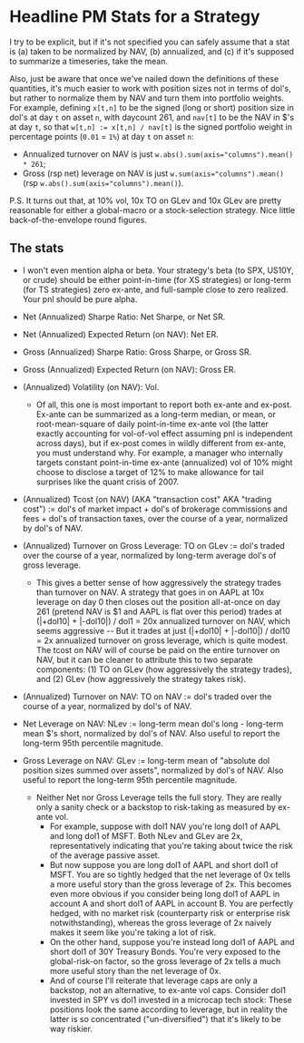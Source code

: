 # Headline PM Stats for a Strategy

I try to be explicit, but if it's not specified you can safely assume that a stat is
(a) taken to be normalized by NAV, (b) annualized, and (c) if it's supposed to summarize a timeseries, take the mean.

Also, just be aware that once we've nailed down the definitions of these quantities,
it's much easier to work with position sizes not in terms of dol's,
but rather to normalize them by NAV and turn them into portfolio weights.
For example, defining `x[t,n]` to be the signed (long or short) position size in dol's at day `t` on asset `n`, with daycount 261,
and `nav[t]` to be the NAV in $'s at day `t`, so that `w[t,n] := x[t,n] / nav[t]` is the signed portfolio weight in percentage points (`0.01` = `1%`) at day `t` on asset `n`:
* Annualized turnover on NAV is just `w.abs().sum(axis="columns").mean() * 261`;
* Gross (rsp net) leverage on NAV is just `w.sum(axis="columns").mean()` (rsp `w.abs().sum(axis="columns").mean()`).

P.S. It turns out that, at 10% vol, 10x TO on GLev and 10x GLev are pretty reasonable for either a global-macro or a stock-selection strategy. Nice little back-of-the-envelope round figures.

## The stats

* I won't even mention alpha or beta. Your strategy's beta (to SPX, US10Y, or crude) should be either point-in-time (for XS strategies) or long-term (for TS strategies) zero ex-ante, and full-sample close to zero realized. Your pnl should be pure alpha.

* Net (Annualized) Sharpe Ratio: Net Sharpe, or Net SR.
* Net (Annualized) Expected Return (on NAV): Net ER.
* Gross (Annualized) Sharpe Ratio: Gross Sharpe, or Gross SR.
* Gross (Annualized) Expected Return (on NAV): Gross ER.
* (Annualized) Volatility (on NAV): Vol.
    * Of all, this one is most important to report both ex-ante and ex-post. Ex-ante can be summarized as a long-term median, or mean, or root-mean-square of daily point-in-time ex-ante vol (the latter exactly accounting for vol-of-vol effect assuming pnl is independent across days), but if ex-post comes in wildly different from ex-ante, you must understand why. For example, a manager who internally targets constant point-in-time ex-ante (annualized) vol of 10% might choose to disclose a target of 12% to make allowance for tail surprises like the quant crisis of 2007.
* (Annualized) Tcost (on NAV) (AKA "transaction cost" AKA "trading cost") := dol's of market impact + dol's of brokerage commissions and fees + dol's of transaction taxes, over the course of a year, normalized by dol's of NAV.
* (Annualized) Turnover on Gross Leverage: TO on GLev := dol's traded over the course of a year, normalized by long-term average dol's of gross leverage.
    * This gives a better sense of how aggressively the strategy trades than turnover on NAV. A strategy that goes in on AAPL at 10x leverage on day 0 then closes out the position all-at-once on day 261 (pretend NAV is $1 and AAPL is flat over this period) trades at (|+dol10| + |-dol10|) / dol1 = 20x annualized turnover on NAV, which seems aggressive -- But it trades at just (|+dol10| + |-dol10|) / dol10 = 2x annualized turnover on gross leverage, which is quite modest. The tcost on NAV will of course be paid on the entire turnover on NAV, but it can be cleaner to attribute this to two separate components: (1) TO on GLev (how aggressively the strategy trades), and (2) GLev (how aggressively the strategy takes risk).
* (Annualized) Turnover on NAV: TO on NAV := dol's traded over the course of a year, normalized by dol's of NAV.
* Net Leverage on NAV: NLev := long-term mean dol's long - long-term mean $'s short, normalized by dol's of NAV. Also useful to report the long-term 95th percentile magnitude.
* Gross Leverage on NAV: GLev := long-term mean of "absolute dol position sizes summed over assets", normalized by dol's of NAV. Also useful to report the long-term 95th percentile magnitude.
    * Neither Net nor Gross Leverage tells the full story. They are really only a sanity check or a backstop to risk-taking as measured by ex-ante vol.
        * For example, suppose with dol1 NAV you're long dol1 of AAPL and long dol1 of MSFT. Both NLev and GLev are 2x, representatively indicating that you're taking about twice the risk of the average passive asset.
        * But now suppose you are long dol1 of AAPL and short dol1 of MSFT. You are so tightly hedged that the net leverage of 0x tells a more useful story than the gross leverage of 2x. This becomes even more obvious if you consider being long dol1 of AAPL in account A and short dol1 of AAPL in account B. You are perfectly hedged, with no market risk (counterparty risk or enterprise risk notwithstanding), whereas the gross leverage of 2x naively makes it seem like you're taking a lot of risk.
        * On the other hand, suppose you're instead long dol1 of AAPL and short dol1 of 30Y Treasury Bonds. You're very exposed to the global-risk-on factor, so the gross leverage of 2x tells a much more useful story than the net leverage of 0x.
        * And of course I'll reiterate that leverage caps are only a backstop, not an alternative, to ex-ante vol caps. Consider dol1 invested in SPY vs dol1 invested in a microcap tech stock: These positions look the same according to leverage, but in reality the latter is so concentrated ("un-diversified") that it's likely to be way riskier.
